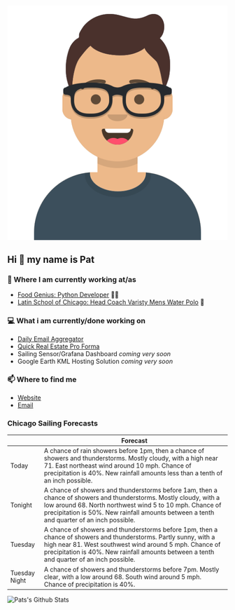 [![Social banner for p-j-falconer](https://raw.githubusercontent.com/P-J-FALCONER/P-J-FALCONER/master/assets/avataaars.svg)](https://patfalconer.com/)
## Hi :wave: my name is Pat

### 💼 Where I am currently working at/as
- [Food Genius: Python Developer](https://getfoodgenius.com/) 🍔🐍
- [Latin School of Chicago: Head Coach Varisty Mens Water Polo](https://www.latinschool.org/) 🤽


### 💻 What i am currently/done working on
 - [Daily Email Aggregator](https://github.com/P-J-FALCONER/dott_daily_mail)
 - [Quick Real Estate Pro Forma](https://github.com/P-J-FALCONER/henry)
 - Sailing Sensor/Grafana Dashboard *coming very soon*
 - Google Earth KML Hosting Solution *coming very soon*

### 📫 Where to find me
 - [Website](https://patfalconer.com/)
 - [Email](mailto:patrick.j.falconer@gmail.com)


### Chicago Sailing Forecasts
|   | Forecast  |
|---|---|
| Today | A chance of rain showers before 1pm, then a chance of showers and thunderstorms. Mostly cloudy, with a high near 71. East northeast wind around 10 mph. Chance of precipitation is 40%. New rainfall amounts less than a tenth of an inch possible. |
| Tonight | A chance of showers and thunderstorms before 1am, then a chance of showers and thunderstorms. Mostly cloudy, with a low around 68. North northwest wind 5 to 10 mph. Chance of precipitation is 50%. New rainfall amounts between a tenth and quarter of an inch possible. |
| Tuesday | A chance of showers and thunderstorms before 1pm, then a chance of showers and thunderstorms. Partly sunny, with a high near 81. West southwest wind around 5 mph. Chance of precipitation is 40%. New rainfall amounts between a tenth and quarter of an inch possible. |
| Tuesday Night | A chance of showers and thunderstorms before 7pm. Mostly clear, with a low around 68. South wind around 5 mph. Chance of precipitation is 40%. |

![Pats's Github Stats](https://github-readme-stats.vercel.app/api?username=p-j-falconer&show_icons=true&theme=radical)
